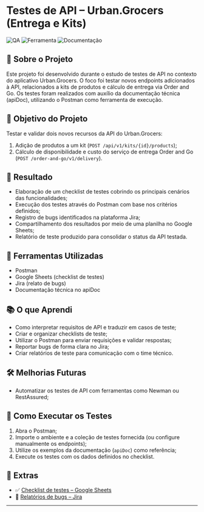 # Testes de API – Urban.Grocers (Entrega e Kits)

![QA](https://img.shields.io/badge/Testes-API-blue)
![Ferramenta](https://img.shields.io/badge/Postman-Test%20Execution-orange)
![Documentação](https://img.shields.io/badge/apiDoc-Referência-informational)


## 📌 Sobre o Projeto

Este projeto foi desenvolvido durante o estudo de testes de API no contexto do aplicativo Urban.Grocers. O foco foi testar novos endpoints adicionados à API, relacionados a kits de produtos e cálculo de entrega via Order and Go. Os testes foram realizados com auxílio da documentação técnica (apiDoc), utilizando o Postman como ferramenta de execução.

## 🎯 Objetivo do Projeto

Testar e validar dois novos recursos da API do Urban.Grocers:
1. Adição de produtos a um kit (`POST /api/v1/kits/{id}/products`);
2. Cálculo de disponibilidade e custo do serviço de entrega Order and Go (`POST /order-and-go/v1/delivery`).

## 🧾 Resultado

- Elaboração de um checklist de testes cobrindo os principais cenários das funcionalidades;
- Execução dos testes através do Postman com base nos critérios definidos;
- Registro de bugs identificados na plataforma Jira;
- Compartilhamento dos resultados por meio de uma planilha no Google Sheets;
- Relatório de teste produzido para consolidar o status da API testada.

## 🔧 Ferramentas Utilizadas

- Postman  
- Google Sheets (checklist de testes)  
- Jira (relato de bugs)  
- Documentação técnica no apiDoc  

## 📚 O que Aprendi

- Como interpretar requisitos de API e traduzir em casos de teste;
- Criar e organizar checklists de teste;
- Utilizar o Postman para enviar requisições e validar respostas;
- Reportar bugs de forma clara no Jira;
- Criar relatórios de teste para comunicação com o time técnico.

## 🛠️ Melhorias Futuras

- Automatizar os testes de API com ferramentas como Newman ou RestAssured;

## 🚀 Como Executar os Testes

1. Abra o Postman;
2. Importe o ambiente e a coleção de testes fornecida (ou configure manualmente os endpoints);
3. Utilize os exemplos da documentação (`apiDoc`) como referência;
4. Execute os testes com os dados definidos no checklist.

## 📂 Extras

- ✅ [Checklist de testes – Google Sheets](https://docs.google.com/spreadsheets/d/1to5l7gcZbPaLRpjes2cyLjXu4T6rHYGv/edit?usp=sharing&ouid=117698170295509867083&rtpof=true&sd=true)  
- 🐞 [Relatórios de bugs – Jira](https://celiadepaivabruno.atlassian.net/jira/software/c/projects/S4/issues?jql=project%20%3D%20%22S4%22%20ORDER%20BY%20created%20DESC)

---
